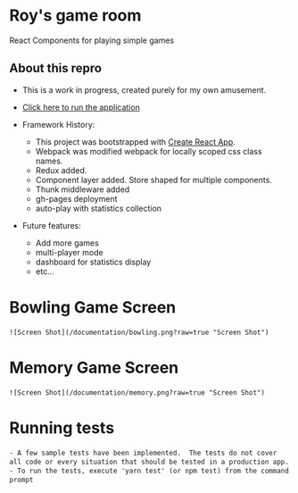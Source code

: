 # Roy's game room

React Components for playing simple games

## About this repro
 - This is a work in progress, created purely for my own amusement. 

 - [Click here to run the application](https://orangecat32.github.io/games-mirror/)

 - Framework History:
    - This project was bootstrapped with [Create React App](https://github.com/facebook/create-react-app).
    - Webpack was modified webpack for locally scoped css class names.
    - Redux added. 
    - Component layer added. Store shaped for multiple components.
    - Thunk middleware added
    - gh-pages deployment
    - auto-play with statistics collection
    
- Future features: 
    - Add more games
    - multi-player mode
    - dashboard for statistics display
    - etc...



# Bowling Game Screen 

    ![Screen Shot](/documentation/bowling.png?raw=true "Screen Shot")




# Memory Game Screen 

    ![Screen Shot](/documentation/memory.png?raw=true "Screen Shot")


# Running tests
    - A few sample tests have been implemented.  The tests do not cover all code or every situation that should be tested in a production app. 
    - To run the tests, execute 'yarn test' (or npm test) from the command prompt
